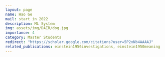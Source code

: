```yaml
---
layout: page
name: Hao Ge
mail: start in 2022
description: ML System
img: assets/img/DAIR/dog.jpg
importance: 4
category: Master Students
redirect: "https://scholar.google.com/citations?user=5P2xNb4AAAAJ"
related_publications: einstein1956investigations, einstein1950meaning
---
```

